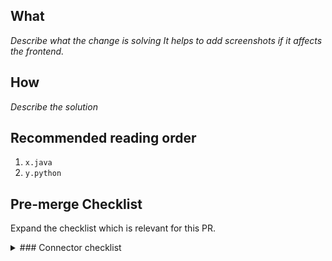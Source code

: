## What
*Describe what the change is solving*
*It helps to add screenshots if it affects the frontend.*

## How
*Describe the solution*

## Recommended reading order
1. `x.java`
2. `y.python`

## Pre-merge Checklist
Expand the checklist which is relevant for this PR. 

<details><summary> ### Connector checklist </summary>
<p>

- [ ] Issue acceptance criteria met
- [ ] Unit & integration tests added as appropriate (and are passing)
    * Community members: please provide proof of this succeeding locally e.g: screenshot or copy-paste acceptance test output. To run acceptance tests for a Python connector, follow instructions in the README. For java connectors run `./gradlew :airbyte-integrations:connectors:<name>:integrationTest`.
- [ ] `/test` command documented [here]() is passing. 
    * Community members can skip this, Airbyters will run this for you. 
- [ ] Code reviews completed
- [ ] Credentials added to Github CI if needed and not already present. [instructions for injecting secrets into CI](https://docs.airbyte.io/contributing-to-airbyte/building-new-connector#using-credentials-in-ci). 
- [ ] Documentation updated 
    - [ ] README
    - [ ] CHANGELOG.md
    - [ ] Reference docs in the `docs/integrations/` directory.
    - [ ] If adding a new connector, update the `docs/SUMMARY.md` to point to the new docs in `docs/integrations/`
- [ ] Build is successful
- [ ] Connector version bumped like described [here](https://docs.airbyte.io/contributing-to-airbyte/building-new-connector#updating-a-connector)
- [ ] New Connector version released on Dockerhub by running the `/publish` command described [here](https://docs.airbyte.io/contributing-to-airbyte/building-new-connector#updating-a-connector)
- [ ] No major blockers
- [ ] PR merged into master branch
- [ ] Follow up tickets have been created
- [ ] Associated tickets have been closed & stakeholders notified
</p>
</details>

